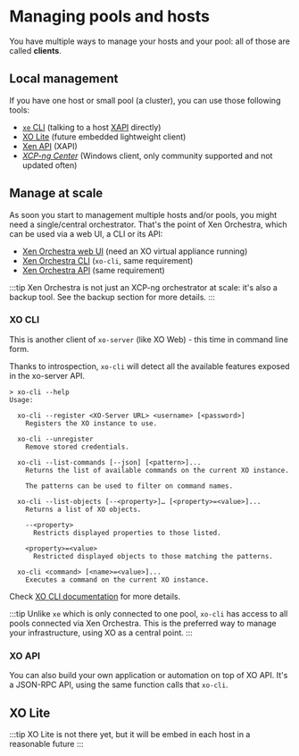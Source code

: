 # Managing pools and hosts

You have multiple ways to manage your hosts and your pool: all of those are called **clients**.

## Local management

If you have one host or small pool (a cluster), you can use those following tools:

* [`xe` CLI](../Management#xe) (talking to a host [XAPI](api.md) directly)
* [XO Lite](../Management#xo-lite) (future embedded lightweight client)
* [Xen API](https://xapi-project.github.io/) (XAPI)
* [*XCP-ng Center*](../Management#xcp-ng-center) (Windows client, only community supported and not updated often)
## Manage at scale

As soon you start to management multiple hosts and/or pools, you might need a single/central orchestrator. That's the point of Xen Orchestra, which can be used via a web UI, a CLI or its API:


* [Xen Orchestra web UI](../Management#xen-orchestra) (need an XO virtual appliance running)
* [Xen Orchestra CLI](../Management#xo-cli) (`xo-cli`, same requirement)
* [Xen Orchestra API](../Management#xo-api) (same requirement)

:::tip
Xen Orchestra is not just an XCP-ng orchestrator at scale: it's also a backup tool. See the backup section for more details.
:::

### XO CLI

This is another client of `xo-server` (like XO Web) - this time in command line form.

Thanks to introspection, `xo-cli` will detect all the available features exposed in the xo-server API.

```
> xo-cli --help
Usage:

  xo-cli --register <XO-Server URL> <username> [<password>]
    Registers the XO instance to use.

  xo-cli --unregister
    Remove stored credentials.

  xo-cli --list-commands [--json] [<pattern>]...
    Returns the list of available commands on the current XO instance.

    The patterns can be used to filter on command names.

  xo-cli --list-objects [--<property>]… [<property>=<value>]...
    Returns a list of XO objects.

    --<property>
      Restricts displayed properties to those listed.

    <property>=<value>
      Restricted displayed objects to those matching the patterns.

  xo-cli <command> [<name>=<value>]...
    Executes a command on the current XO instance.
```

Check [XO CLI documentation](https://xen-orchestra.com/docs/architecture.html#xo-cli-cli) for more details.

:::tip
Unlike `xe` which is only connected to one pool, `xo-cli` has access to all pools connected via Xen Orchestra. This is the preferred way to manage your infrastructure, using XO as a central point.
:::

### XO API

You can also build your own application or automation on top of XO API. It's a JSON-RPC API, using the same function calls that `xo-cli`.

## XO Lite

:::tip
XO Lite is not there yet, but it will be embed in each host in a reasonable future
:::
